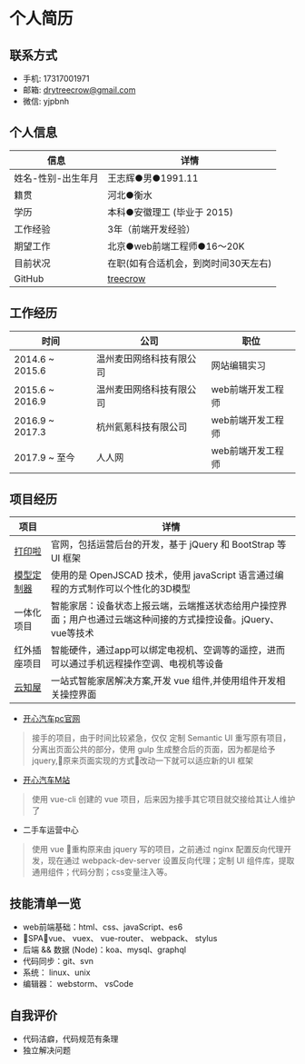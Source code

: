 # 个人简历

## 联系方式

- 手机: 17317001971
- 邮箱: <drytreecrow@gmail.com>
- 微信: yjpbnh

## 个人信息

| 信息               | 详情                                    |
| ------------------ | --------------------------------------- |
| 姓名-性别-出生年月 | 王志辉●男●1991.11                       |
| 籍贯               | 河北●衡水                               |
| 学历               | 本科●安徽理工 (毕业于 2015)             |
| 工作经验           | 3年（前端开发经验）                     |
| 期望工作           | 北京●web前端工程师●16～20K              |
| 目前状况           | 在职(如有合适机会，到岗时间30天左右)    |
| GitHub             | [treecrow](https://github.com/treecrow) |

## 工作经历

| 时间            | 公司                     | 职位              |
| --------------- | ------------------------ | ----------------- |
| 2014.6 ~ 2015.6 | 温州麦田网络科技有限公司 | 网站编辑实习      |
| 2015.6 ~ 2016.9 | 温州麦田网络科技有限公司 | web前端开发工程师 |
| 2016.9 ~ 2017.3 | 杭州氦氪科技有限公司     | web前端开发工程师 |
| 2017.9 ~ 至今   | 人人网                   | web前端开发工程师 |


## 项目经历

| 项目                                                  | 详情                                                                                                            |
| ----------------------------------------------------- | --------------------------------------------------------------------------------------------------------------- |
| [打印啦](http://www.dayin.la/)                        | 官网，包括运营后台的开发，基于 jQuery 和 BootStrap 等UI 框架                                                    |
| [模型定制器](http://www.dayin.la/apps/customize.html) | 使用的是 OpenJSCAD 技术，使用 javaScript 语言通过编程的方式制作可以个性化的3D模型                               |
| 一体化项目                                            | 智能家居：设备状态上报云端，云端推送状态给用户操控界面；用户也通过云端这种间接的方式操控设备。jQuery、vue等技术 |
| 红外插座项目                                          | 智能硬件，通过app可以绑定电视机、空调等的遥控，进而可以通过手机远程操作空调、电视机等设备                       |
| [云知屋](https://www.witwo.cn/home)                   | 一站式智能家居解决方案,开发 vue 组件,并使用组件开发相关操控界面                                                 |

- [开心汽车pc官网](https://www.kaixin.com/html/index.html)

> 接手的项目，由于时间比较紧急，仅仅 定制 Semantic UI 重写原有项目，分离出页面公共的部分，使用 gulp 生成整合后的页面，因为都是给予 jquery,原来页面实现的方式改动一下就可以适应新的UI 框架

- [开心汽车M站](https://m.kaixin.com/)

> 使用 vue-cli 创建的 vue 项目，后来因为接手其它项目就交接给其让人维护了

- 二手车运营中心

> 使用 vue 重构原来由 jquery 写的项目，之前通过 nginx 配置反向代理开发，现在通过 webpack-dev-server 设置反向代理；定制 UI 组件库，提取通用组件；代码分割；css变量注入等。

## 技能清单一览

- web前端基础：html、css、javaScript、es6     
- SPA：vue、 vuex、 vue-router、 webpack、 stylus
- 后端 && 数据 (Node)：koa、mysql、graphql    
- 代码同步：git、svn    
- 系统： linux、unix   
- 编辑器： webstorm、 vsCode 

## 自我评价

- 代码洁癖，代码规范有条理
- 独立解决问题